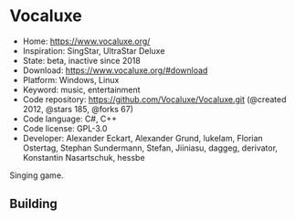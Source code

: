 # Vocaluxe

- Home: https://www.vocaluxe.org/
- Inspiration: SingStar, UltraStar Deluxe
- State: beta, inactive since 2018
- Download: https://www.vocaluxe.org/#download
- Platform: Windows, Linux
- Keyword: music, entertainment
- Code repository: https://github.com/Vocaluxe/Vocaluxe.git (@created 2012, @stars 185, @forks 67)
- Code language: C#, C++
- Code license: GPL-3.0
- Developer: Alexander Eckart, Alexander Grund, lukeIam, Florian Ostertag, Stephan Sundermann, Stefan, Jiiniasu, daggeg, derivator, Konstantin Nasartschuk, hessbe

Singing game.

## Building
